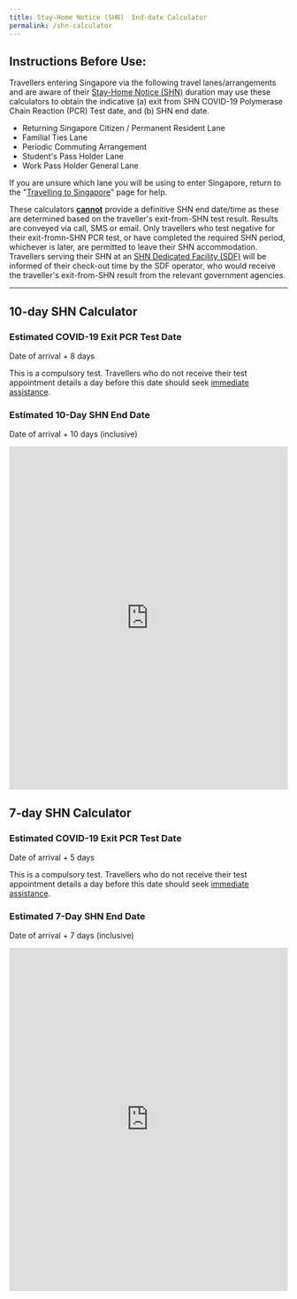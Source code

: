 ```yaml
---
title: Stay-Home Notice (SHN)  End-date Calculator
permalink: /shn-calculator
---
```


## Instructions Before Use: 

Travellers entering Singapore via the following travel lanes/arrangements and are aware of their <a href="/health/shn" target="_blank">Stay-Home Notice (SHN)</a> duration may use these calculators to obtain the indicative (a) exit from SHN COVID-19 Polymerase Chain Reaction (PCR) Test date, and (b) SHN end date. 
- Returning Singapore Citizen / Permanent Resident Lane
- Familial Ties Lane
- Periodic Commuting Arrangement 
- Student's Pass Holder Lane
- Work Pass Holder General Lane

If you are unsure which lane you will be using to enter Singapore, return to the "<a href="/arriving/overview" target="_blank">Travelling to Singapore</a>" page for help.

These calculators <u><b>cannot</b></u> provide a definitive SHN end date/time as these are determined based on the traveller's exit-from-SHN test result. Results are conveyed via call, SMS or email. Only travellers who test negative for their exit-fromn-SHN PCR test, or have completed the required SHN period, whichever is later, are permitted to leave their SHN accommodation. Travellers serving their SHN at an <a href="/health/shn/sdf" target="_blank">SHN Dedicated Facility (SDF)</a> will be informed of their check-out time by the SDF operator, who would receive the traveller's exit-from-SHN result from the relevant government agencies. 


-----

<div id="cal"></div>

## 10-day SHN Calculator

### Estimated COVID-19 Exit PCR Test Date

Date of arrival + 8 days 

This is a compulsory test. Travellers who do not receive their test appointment details a day before this date should seek <a href="https://go.gov.sg/sto-enquiry" target="_blank">immediate assistance</a>. 

### Estimated 10-Day SHN End Date

Date of arrival + 10 days (inclusive)

<iframe width="100%" height="620" src="https://www.checkfirst.gov.sg/c/d0561e7d-ec2d-4575-83a9-274d5629bb8c" frameborder="0" allow="accelerometer; autoplay; clipboard-write; encrypted-media; gyroscope; picture-in-picture" allowfullscreen></iframe>

## 7-day SHN Calculator

### Estimated COVID-19 Exit PCR Test Date

Date of arrival + 5 days 

This is a compulsory test. Travellers who do not receive their test appointment details a day before this date should seek <a href="https://go.gov.sg/sto-enquiry" target="_blank">immediate assistance</a>. 


### Estimated 7-Day SHN End Date

Date of arrival + 7 days (inclusive)

<iframe width="100%" height="620" src="https://www.checkfirst.gov.sg/c/shn-date-calculator-2" frameborder="0" allow="accelerometer; autoplay; clipboard-write; encrypted-media; gyroscope; picture-in-picture" allowfullscreen></iframe>

<!--## 14+7-day SHN Calculator

<iframe width="100%" height="620" src="https://www.checkfirst.gov.sg/c/shn-date-calculator-3" frameborder="0" allow="accelerometer; autoplay; clipboard-write; encrypted-media; gyroscope; picture-in-picture" allowfullscreen></iframe>


## 21-day SHN Calculator

<iframe width="100%" height="620" src="https://www.checkfirst.gov.sg/c/9858b9c8-950e-4393-93f6-92afc1c47e3e" frameborder="0" allow="accelerometer; autoplay; clipboard-write; encrypted-media; gyroscope; picture-in-picture" allowfullscreen></iframe>-->
